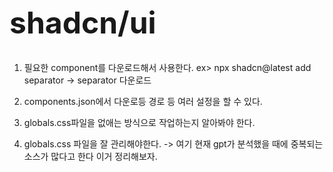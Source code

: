 <h1 style="font-size: 48px;">shadcn/ui</h1>

1. 필요한 component를 다운로드해서 사용한다.
   ex> npx shadcn@latest add separator -> separator 다운로드

2. components.json에서 다운로등 경로 등 여러 설정을 할 수 있다.
3. globals.css파일을 없애는 방식으로 작업하는지 알아봐야 한다.
4. globals.css 파일을 잘 관리해야한다. -> 여기 현재 gpt가 분석했을 때에 중복되는 소스가 많다고 한다 이거 정리해보자.
